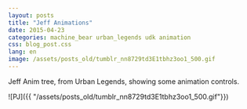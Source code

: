 ```yaml
---
layout: posts
title: "Jeff Animations"
date: 2015-04-23
categories: machine_bear urban_legends udk animation
css: blog_post.css
lang: en
image: /assets/posts_old/tumblr_nn8729td3E1tbhz3oo1_500.gif
---
```


Jeff Anim tree, from Urban Legends, showing some animation controls.<!--break-->

![PJ]({{ "/assets/posts_old/tumblr_nn8729td3E1tbhz3oo1_500.gif"}})
